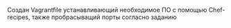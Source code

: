 
Создан Vagrantfile устанавливающий необходимое ПО с помощью Chef-recipes, также пробрасыващий порты согласно заданию


